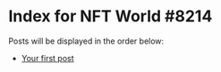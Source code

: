 # Index for NFT World #8214
Posts will be displayed in the order below:

- [Your first post](./001-first.md)

